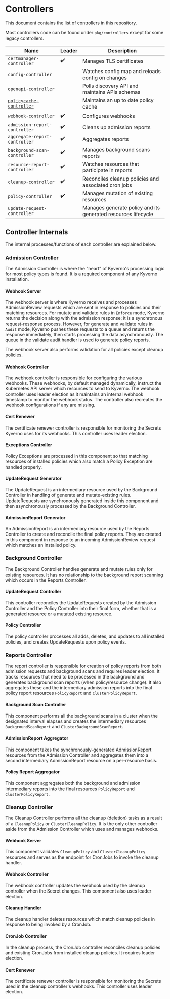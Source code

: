 # Controllers

This document contains the list of controllers in this repository.

Most controllers code can be found under `pkg/controllers` except for some legacy controllers.

| Name                             | Leader             | Description                                                   |
|----------------------------------|--------------------|---------------------------------------------------------------|
| `certmanager-controller`         | :heavy_check_mark: | Manages TLS certificates                                      |
| `config-controller`              |                    | Watches config map and reloads config on changes              |
| `openapi-controller`             |                    | Polls discovery API and maintains APIs schemas                |
| [`policycache-controller`]       |                    | Maintains an up to date policy cache                          |
| `webhook-controller`             | :heavy_check_mark: | Configures webhooks                                           |
| `admission-report-controller`    | :heavy_check_mark: | Cleans up admission reports                                   |
| `aggregate-report-controller`    | :heavy_check_mark: | Aggregates reports                                            |
| `background-scan-controller`     | :heavy_check_mark: | Manages background scans reports                              |
| `resource-report-controller`     | :heavy_check_mark: | Watches resources that participate in reports                 |
| `cleanup-controller`             | :heavy_check_mark: | Reconciles cleanup policies and associated cron jobs          |
| `policy-controller`              | :heavy_check_mark: | Manages mutation of existing resources                        |
| `update-request-controller`      |                    | Manages generate policy and its generated resources lifecycle |

[`policycache-controller`]: ./policycache.md

## Controller Internals

The internal processes/functions of each controller are explained below.

### Admission Controller

The Admission Controller is where the "heart" of Kyverno's processing logic for most policy types is found. It is a required component of any Kyverno installation.

#### Webhook Server

The webhook server is where Kyverno receives and processes AdmissionReview requests which are sent in response to policies and their matching resources. For mutate and validate rules in `Enforce` mode, Kyverno returns the decision along with the admission response; it is a synchronous request-response process. However, for generate and validate rules in `Audit` mode, Kyverno pushes these requests to a queue and returns the response immediately, then starts processing the data asynchronously. The queue in the validate audit handler is used to generate policy reports.

The webhook server also performs validation for all policies except cleanup policies.

#### Webhook Controller

The webhook controller is responsible for configuring the various webhooks. These webhooks, by default managed dynamically, instruct the Kubernetes API server which resources to send to Kyverno. The webhook controller uses leader election as it maintains an internal webhook timestamp to monitor the webhook status. The controller also recreates the webhook configurations if any are missing.

#### Cert Renewer

The certificate renewer controller is responsible for monitoring the Secrets Kyverno uses for its webhooks. This controller uses leader election.

#### Exceptions Controller

Policy Exceptions are processed in this component so that matching resources of installed policies which also match a Policy Exception are handled properly.

#### UpdateRequest Generator

The UpdateRequest is an intermediary resource used by the Background Controller in handling of generate and mutate-existing rules. UpdateRequests are synchronously generated inside this component and then asynchronously processed by the Background Controller.

#### AdmissionReport Generator

An AdmissionReport is an intermediary resource used by the Reports Controller to create and reconcile the final policy reports. They are created in this component in response to an incoming AdmissionReview request which matches an installed policy.

### Background Controller

The Background Controller handles generate and mutate rules only for existing resources. It has no relationship to the background report scanning which occurs in the Reports Controller.

#### UpdateRequest Controller

This controller reconciles the UpdateRequests created by the Admission Controller and the Policy Controller into their final form, whether that is a generated resource or a mutated existing resource.

#### Policy Controller

The policy controller processes all adds, deletes, and updates to all installed policies, and creates UpdateRequests upon policy events.

### Reports Controller

The report controller is responsible for creation of policy reports from both admission requests and background scans and requires leader election. It tracks resources that need to be processed in the background and generates background scan reports (when policy/resource change). It also aggregates these and the intermediary admission reports into the final policy report resources `PolicyReport` and `ClusterPolicyReport`.

#### Background Scan Controller

This component performs all the background scans in a cluster when the designated interval elapses and creates the intermediary resources `BackgroundScanReport` and `ClusterBackgroundScanReport`.

#### AdmissionReport Aggregator

This component takes the synchronously-generated AdmissionReport resources from the Admission Controller and aggregates them into a second intermediary AdmissionReport resource on a per-resource basis.

#### Policy Report Aggregator

This component aggregates both the background and admission intermediary reports into the final resources `PolicyReport` and `ClusterPolicyReport`.

### Cleanup Controller

The Cleanup Controller performs all the cleanup (deletion) tasks as a result of a `CleanupPolicy` or `ClusterCleanupPolicy`. It is the only other controller aside from the Admission Controller which uses and manages webhooks.

#### Webhook Server

This component validates `CleanupPolicy` and `ClusterCleanupPolicy` resources and serves as the endpoint for CronJobs to invoke the cleanup handler.

#### Webhook Controller

The webhook controller updates the webhook used by the cleanup controller when the Secret changes. This component also uses leader election.

#### Cleanup Handler

The cleanup handler deletes resources which match cleanup policies in response to being invoked by a CronJob.

#### CronJob Controller

In the cleanup process, the CronJob controller reconciles cleanup policies and existing CronJobs from installed cleanup policies. It requires leader election.

#### Cert Renewer

The certificate renewer controller is responsible for monitoring the Secrets used in the cleanup controller's webhooks. This controller uses leader election.
